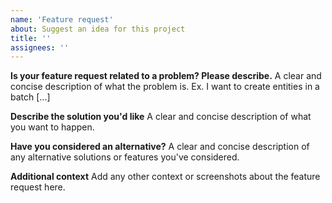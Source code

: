 ```yaml
---
name: 'Feature request'
about: Suggest an idea for this project
title: ''
assignees: ''
---
```


**Is your feature request related to a problem? Please describe.**
A clear and concise description of what the problem is. Ex. I want to create entities in a batch [...]

**Describe the solution you'd like**
A clear and concise description of what you want to happen.

**Have you considered an alternative?**
A clear and concise description of any alternative solutions or features you've considered.

**Additional context**
Add any other context or screenshots about the feature request here.
